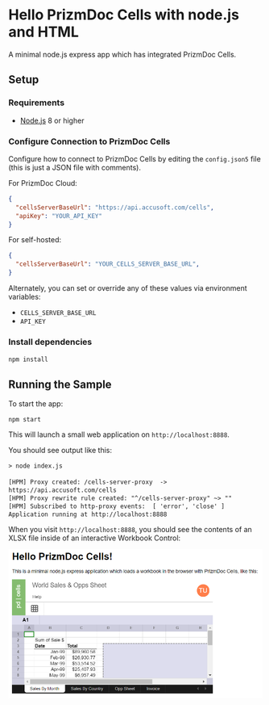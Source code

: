 # Hello PrizmDoc Cells with node.js and HTML

A minimal node.js express app which has integrated PrizmDoc Cells.

## Setup

### Requirements

- [Node.js](https://nodejs.org) 8 or higher

### Configure Connection to PrizmDoc Cells

Configure how to connect to PrizmDoc Cells by editing the `config.json5` file (this is just a JSON file with comments).

For PrizmDoc Cloud:

```json
{
  "cellsServerBaseUrl": "https://api.accusoft.com/cells",
  "apiKey": "YOUR_API_KEY"
}
```

For self-hosted:

```json
{
  "cellsServerBaseUrl": "YOUR_CELLS_SERVER_BASE_URL",
}
```

Alternately, you can set or override any of these values via environment variables:

- `CELLS_SERVER_BASE_URL`
- `API_KEY`

### Install dependencies

```
npm install
```

## Running the Sample

To start the app:

```
npm start
```

This will launch a small web application on `http://localhost:8888`.

You should see output like this:

```
> node index.js

[HPM] Proxy created: /cells-server-proxy  ->  https://api.accusoft.com/cells
[HPM] Proxy rewrite rule created: "^/cells-server-proxy" ~> ""
[HPM] Subscribed to http-proxy events:  [ 'error', 'close' ]
Application running at http://localhost:8888
```

When you visit `http://localhost:8888`, you should see the contents of an XLSX
file inside of an interactive Workbook Control:

![](screenshot.png)
